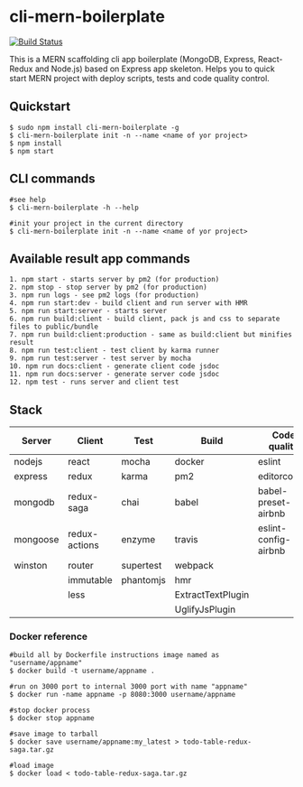 # cli-mern-boilerplate

[![Build Status](https://travis-ci.org/polesskiy-dev/mern-boilerplate.svg?branch=master)](https://travis-ci.org/polesskiy-dev/mern-boilerplate)

This is a MERN scaffolding cli app boilerplate (MongoDB, Express, React-Redux and Node.js) based on Express app skeleton. Helps you to quick start MERN project with deploy scripts, tests and code quality control.

## Quickstart

    $ sudo npm install cli-mern-boilerplate -g
    $ cli-mern-boilerplate init -n --name <name of yor project>
    $ npm install
    $ npm start

## CLI commands

    #see help
    $ cli-mern-boilerplate -h --help
     
    #init your project in the current directory 
    $ cli-mern-boilerplate init -n --name <name of yor project>
    
## Available result app commands
    
    1. npm start - starts server by pm2 (for production)    
    2. npm stop - stop server by pm2 (for production)   
    3. npm run logs - see pm2 logs (for production)
    4. npm run start:dev - build client and run server with HMR    
    5. npm run start:server - starts server    
    6. npm run build:client - build client, pack js and css to separate files to public/bundle
    7. npm run build:client:production - same as build:client but minifies result
    8. npm run test:client - test client by karma runner
    9. npm run test:server - test server by mocha
    10. npm run docs:client - generate client code jsdoc
    11. npm run docs:server - generate server code jsdoc
    12. npm test - runs server and client test
    
## Stack        

| Server   	| Client        	| Test      	| Build             	| Code quality         	|
|----------	|---------------	|-----------	|-------------------	|----------------------	|
| nodejs   	| react         	| mocha     	| docker            	| eslint               	|
| express  	| redux         	| karma     	| pm2               	| editorconfig         	|
| mongodb  	| redux-saga    	| chai      	| babel             	| babel-preset-airbnb  	|
| mongoose 	| redux-actions 	| enzyme    	| travis            	| eslint-config-airbnb 	|
| winston   | router        	| supertest 	| webpack           	|                      	|
|          	| immutable     	| phantomjs 	| hmr               	|                      	|
|          	| less          	|           	| ExtractTextPlugin 	|                      	|
|          	|               	|           	| UglifyJsPlugin    	|                      	|

### Docker reference

    #build all by Dockerfile instructions image named as "username/appname"
    $ docker build -t username/appname .
    
    #run on 3000 port to internal 3000 port with name "appname"     
    $ docker run -name appname -p 8080:3000 username/appname
    
    #stop docker process
    $ docker stop appname
    
    #save image to tarball
    $ docker save username/appname:my_latest > todo-table-redux-saga.tar.gz
    
    #load image
    $ docker load < todo-table-redux-saga.tar.gz
     
     


